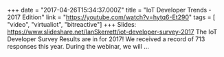 +++
date = "2017-04-26T15:34:37.000Z"
title = "IoT Developer Trends - 2017 Edition"
link = "https://youtube.com/watch?v=hytq6-Et290"
tags = [ "video", "virtualiot", "bitreactive"]
+++
Slides: https://www.slideshare.net/IanSkerrett/iot-developer-survey-2017
The IoT Developer Survey Results are in for 2017! We received a record of 713 responses this year. During the webinar, we will …